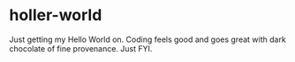 # holler-world
Just getting my Hello World on.
Coding feels good and goes great with dark chocolate of fine provenance.
Just FYI.
